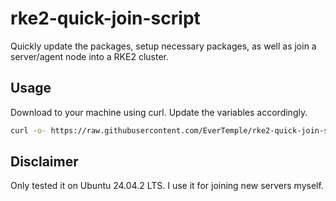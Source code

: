 # rke2-quick-join-script
Quickly update the packages, setup necessary packages, as well as join a server/agent node into a RKE2 cluster.

## Usage
Download to your machine using curl. Update the variables accordingly.

```bash
curl -o- https://raw.githubusercontent.com/EverTemple/rke2-quick-join-script/master/join.sh
```

## Disclaimer
Only tested it on Ubuntu 24.04.2 LTS. I use it for joining new servers myself.
